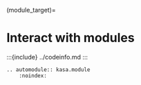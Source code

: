 (module_target)=
# Interact with modules

:::{include} ../codeinfo.md
:::

```{eval-rst}
.. automodule:: kasa.module
    :noindex:
```

